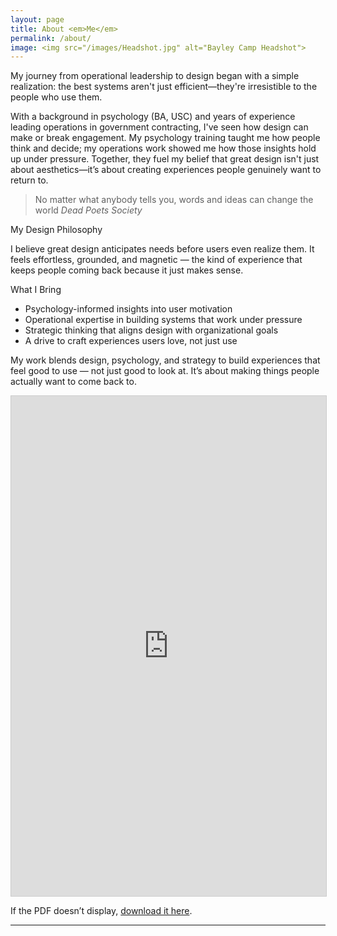 ```yaml
---
layout: page
title: About <em>Me</em>
permalink: /about/
image: <img src="/images/Headshot.jpg" alt="Bayley Camp Headshot">
---
```

My journey from operational leadership to design began with a simple realization: the best systems aren't just efficient—they're irresistible to the people who use them.

With a background in psychology (BA, USC) and years of experience leading operations in government contracting, I've seen how design can make or break engagement. My psychology training taught me how people think and decide; my operations work showed me how those insights hold up under pressure. Together, they fuel my belief that great design isn't just about aesthetics—it’s about creating experiences people genuinely want to return to.

> No matter what anybody tells you, words and ideas can change the world
> <cite>Dead Poets Society</cite>

My Design Philosophy

I believe great design anticipates needs before users even realize them. It feels effortless, grounded, and magnetic — the kind of experience that keeps people coming back because it just makes sense.


What I Bring

- Psychology-informed insights into user motivation  
- Operational expertise in building systems that work under pressure  
- Strategic thinking that aligns design with organizational goals  
- A drive to craft experiences users love, not just use

My work blends design, psychology, and strategy to build experiences that feel good to use — not just good to look at. It’s about making things people actually want to come back to.

<iframe 
    src="https://github.com/bcamp99/Portfolio/raw/main/docs/Bayley_E_Camp_2025_Tech_Resume.pdf" 
    width="100%" 
    height="800px" 
    style="border:1px solid #ccc;">
</iframe>

<p>If the PDF doesn’t display, <a href="https://github.com/bcamp99/Portfolio/raw/main/docs/Bayley_E_Camp_2025_Tech_Resume.pdf" target="_blank">download it here</a>.</p>

***